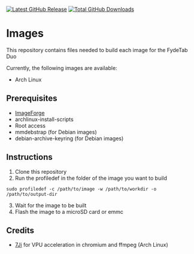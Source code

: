 [![Latest GitHub Release](https://img.shields.io/github/release/Linux-for-Fydetab-Duo/releases.svg?label=Latest%20Release)](https://github.com/Linux-for-Fydetab-Duo/releases/releases/latest)
[![Total GitHub Downloads](https://img.shields.io/github/downloads/Linux-for-Fydetab-Duo/releases/total.svg?&color=E95420&label=Total%20Downloads)](https://github.com/Linux-for-Fydetab-Duo/releases/releases)
# Images

This repository contains files needed to build each image for the FydeTab Duo

Currently, the following images are available:

- Arch Linux

## Prerequisites

- [ImageForge](https://github.com/Linux-for-Fydetab-Duo/imageforge)
- archlinux-install-scripts
- Root access
- mmdebstrap (for Debian images)
- debian-archive-keyring (for Debian images)

## Instructions

1. Clone this repository
2. Run the profiledef in the folder of the image you want to build
```
sudo profiledef -c /path/to/image -w /path/to/workdir -o /path/to/output-dir
```
3. Wait for the image to be built
4. Flash the image to a microSD card or emmc

## Credits 

- [7Ji](https://github.com/7Ji/archrepo) for VPU acceleration in chromium and ffmpeg (Arch Linux)
